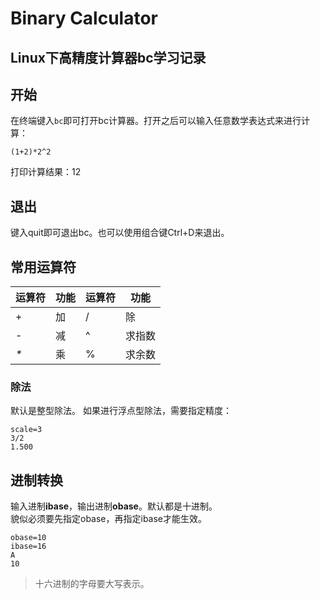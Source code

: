 Binary Calculator
=================
Linux下高精度计算器bc学习记录
-----------------
## 开始
在终端键入`bc`即可打开bc计算器。打开之后可以输入任意数学表达式来进行计算：

    (1+2)*2^2
打印计算结果：12
## 退出
键入quit即可退出bc。也可以使用组合键Ctrl+D来退出。
## 常用运算符
|运算符|功能|运算符|功能
|------|----|------|----
|+|加|/|除
|-|减|^|求指数
|_*_|乘|%|求余数
### 除法
默认是整型除法。
如果进行浮点型除法，需要指定精度：

    scale=3
    3/2
    1.500
## 进制转换
输入进制**ibase**，输出进制**obase**。默认都是十进制。    
貌似必须要先指定obase，再指定ibase才能生效。

    obase=10
    ibase=16
    A
    10

>十六进制的字母要大写表示。
